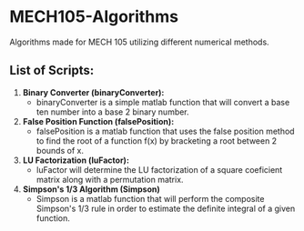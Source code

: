 # MECH105-Algorithms
Algorithms made for MECH 105 utilizing different numerical methods.

## List of Scripts:

1. **Binary Converter (binaryConverter):**
     - binaryConverter is a simple matlab function that will convert a base ten number into a base 2 binary number. 
2. **False Position Function (falsePosition):**
     - falsePosition is a matlab function that uses the false position method to find the root of a function f(x) by bracketing a root between 2 bounds of x. 
3. **LU Factorization (luFactor):**
     - luFactor will determine the LU factorization of a square coeficient matrix along with a permutation matrix.
4. **Simpson's 1/3 Algorithm (Simpson)**
     - Simpson is a matlab function that will perform the composite Simpson's 1/3 rule in order to estimate the definite integral of a given function. 
     
 



